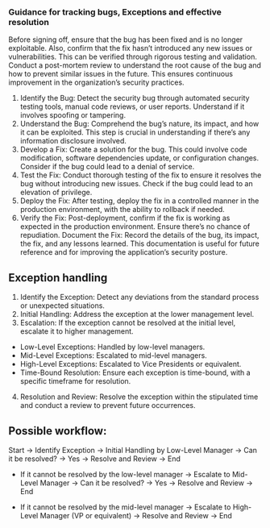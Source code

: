 ### Guidance for tracking bugs, Exceptions and effective resolution 

Before signing off, ensure that the bug has been fixed and is no longer exploitable. Also, confirm that the fix hasn’t introduced any new issues or vulnerabilities. This can be verified through rigorous testing and validation. Conduct a post-mortem review to understand the root cause of the bug and how to prevent similar issues in the future. This ensures continuous improvement in the organization’s security practices.

1. Identify the Bug: Detect the security bug through automated security testing tools, manual code reviews, or user reports. Understand if it involves spoofing or tampering.
2. Understand the Bug: Comprehend the bug’s nature, its impact, and how it can be exploited. This step is crucial in understanding if there’s any information disclosure involved.
3. Develop a Fix: Create a solution for the bug. This could involve code modification, software dependencies update, or configuration changes. Consider if the bug could lead to a denial of service.
4. Test the Fix: Conduct thorough testing of the fix to ensure it resolves the bug without introducing new issues. Check if the bug could lead to an elevation of privilege.
5. Deploy the Fix: After testing, deploy the fix in a controlled manner in the production environment, with the ability to rollback if needed.
6. Verify the Fix: Post-deployment, confirm if the fix is working as expected in the production environment. Ensure there’s no chance of repudiation.
Document the Fix: Record the details of the bug, its impact, the fix, and any lessons learned. This documentation is useful for future reference and for improving the application’s security posture.

## Exception handling

1. Identify the Exception: Detect any deviations from the standard process or unexpected situations.
2. Initial Handling: Address the exception at the lower management level.
3. Escalation: If the exception cannot be resolved at the initial level, escalate it to higher management.
 - Low-Level Exceptions: Handled by low-level managers.
 - Mid-Level Exceptions: Escalated to mid-level managers.
 - High-Level Exceptions: Escalated to Vice Presidents or equivalent.
 - Time-Bound Resolution: Ensure each exception is time-bound, with a specific timeframe for resolution.
4. Resolution and Review: Resolve the exception within the stipulated time and conduct a review to prevent future occurrences.

## Possible workflow:

Start -> Identify Exception -> Initial Handling by Low-Level Manager -> Can it be resolved? -> Yes -> Resolve and Review -> End

 - If it cannot be resolved by the low-level manager -> Escalate to Mid-Level Manager -> Can it be resolved? -> Yes -> Resolve and Review -> End

 - If it cannot be resolved by the mid-level manager -> Escalate to High-Level Manager (VP or equivalent) -> Resolve and Review -> End
